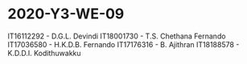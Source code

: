 # 2020-Y3-WE-09

IT16112292 - D.G.L. Devindi
IT18001730 - T.S. Chethana Fernando
IT17036580 - H.K.D.B. Fernando
IT17176316 - B. Ajithran
IT18188578 - K.D.D.I. Kodithuwakku
